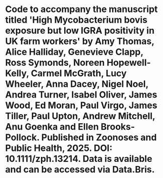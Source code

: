 # Code to accompany the manuscript titled 'High Mycobacterium bovis exposure but low IGRA positivity in UK farm workers' by Amy Thomas, Alice Halliday, Genevieve Clapp, Ross Symonds, Noreen Hopewell-Kelly, Carmel McGrath, Lucy Wheeler, Anna Dacey, Nigel Noel, Andrea Turner, Isabel Oliver, James Wood, Ed Moran, Paul Virgo, James Tiller, Paul Upton, Andrew Mitchell, Anu Goenka and Ellen Brooks-Pollock. Published in Zoonoses and Public Health, 2025. DOI: 10.1111/zph.13214. Data is available and can be accessed via Data.Bris.  
 
